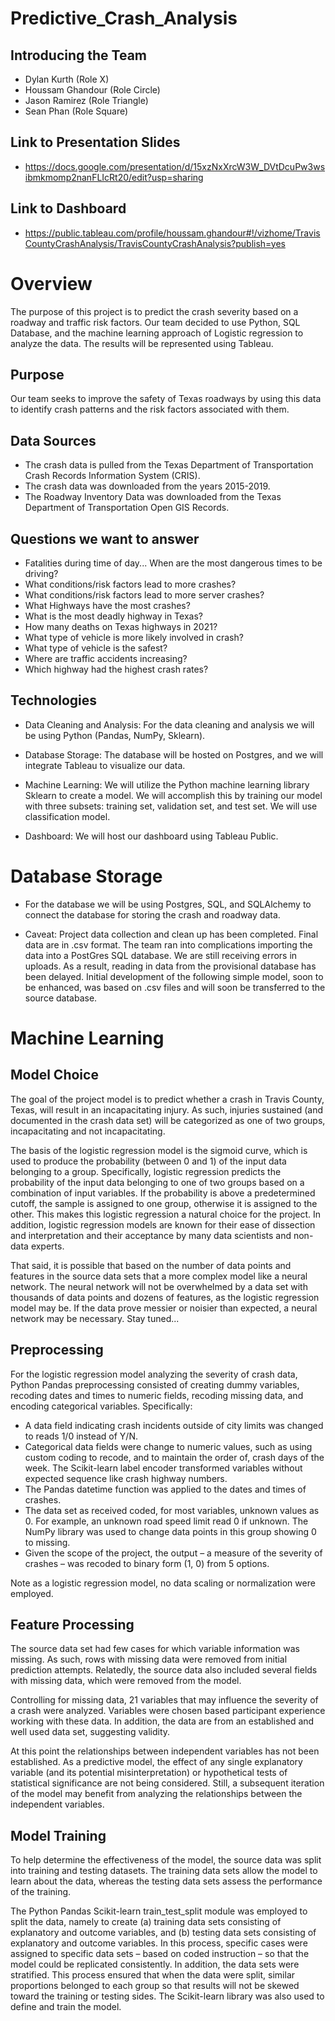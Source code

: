 # Predictive_Crash_Analysis

## Introducing the Team

- Dylan Kurth (Role X)
- Houssam Ghandour (Role Circle)
- Jason Ramirez (Role Triangle)
- Sean Phan (Role Square)

## Link to Presentation Slides 

- https://docs.google.com/presentation/d/15xzNxXrcW3W_DVtDcuPw3wsibmkmomp2nanFLIcRt20/edit?usp=sharing

## Link to Dashboard

- https://public.tableau.com/profile/houssam.ghandour#!/vizhome/TravisCountyCrashAnalysis/TravisCountyCrashAnalysis?publish=yes


# Overview 

The purpose of this project is to predict the crash severity based on a roadway and traffic risk factors. Our team decided to use Python, SQL Database, and the machine learning approach of Logistic regression to analyze the data. The results will be represented using Tableau. 

## Purpose

Our team seeks to improve the safety of Texas roadways by using this data to identify crash patterns and the risk factors associated with them.

## Data Sources

- The crash data is pulled from the Texas Department of Transportation Crash Records Information System (CRIS).
- The crash data was downloaded from the years 2015-2019.
- The Roadway Inventory Data was downloaded from the Texas Department of Transportation Open GIS Records. 

## Questions we want to answer

- Fatalities during time of day... When are the most dangerous times to be driving?
- What conditions/risk factors lead to more crashes?
- What conditions/risk factors lead to more server crashes?
- What Highways have the most crashes?
- What is the most deadly highway in Texas?
- How many deaths on Texas highways in 2021?
- What type of vehicle is more likely involved in crash?
- What type of vehicle is the safest?
- Where are traffic accidents increasing?
- Which highway had the highest crash rates? 

## Technologies 

- Data Cleaning and Analysis: For the data cleaning and analysis we will be using Python (Pandas, NumPy, Sklearn).

- Database Storage: The database will be hosted on Postgres, and we will integrate Tableau to visualize our data.

- Machine Learning: We will utilize the Python machine learning library Sklearn to create a model. We will accomplish this by training our model with three subsets: training set, validation set, and test set. We will use classification model.

- Dashboard: We will host our dashboard using Tableau Public.

# Database Storage

- For the database we will be using Postgres, SQL, and SQLAlchemy to connect the database for storing the crash and roadway data.

- Caveat: Project data collection and clean up has been completed. Final data are in .csv format. The team ran into complications importing the data into a PostGres SQL database. We are still receiving errors in uploads. As a result, reading in data from the provisional database has been delayed. Initial development of the following simple model, soon to be enhanced, was based on .csv files and will soon be transferred to the source database.

# Machine Learning

## Model Choice

The goal of the project model is to predict whether a crash in Travis County, Texas, will result in an incapacitating injury. As such, injuries sustained (and documented in the crash data set) will be categorized as one of two groups, incapacitating and not incapacitating. 

The basis of the logistic regression model is the sigmoid curve, which is used to produce the probability (between 0 and 1) of the input data belonging to a group. Specifically, logistic regression predicts the probability of the input data belonging to one of two groups based on a combination of input variables. If the probability is above a predetermined cutoff, the sample is assigned to one group, otherwise it is assigned to the other. This makes this logistic regression a natural choice for the project. In addition, logistic regression models are known for their ease of dissection and interpretation and their acceptance by many data scientists and non-data experts.

That said, it is possible that based on the number of data points and features in the source data sets that a more complex model like a neural network. The neural network will not be overwhelmed by a data set with thousands of data points and dozens of features, as the logistic regression model may be. If the data prove messier or noisier than expected, a neural network may be necessary.  Stay tuned...

## Preprocessing

For the logistic regression model analyzing the severity of crash data, Python Pandas preprocessing consisted of creating dummy variables, recoding dates and times to numeric fields, recoding missing data, and encoding categorical variables. Specifically:  

* A data field indicating crash incidents outside of city limits was changed to reads 1/0 instead of Y/N.
* Categorical data fields were change to numeric values, such as using custom coding to recode, and to maintain the order of, crash days of the week. The Scikit-learn label encoder transformed variables without expected sequence like crash highway numbers.  
* The Pandas datetime function was applied to the dates and times of crashes. 
* The data set as received coded, for most variables, unknown values as 0. For example, an unknown road speed limit read 0 if unknown. The NumPy library was used to change data points in this group showing 0 to missing. 
* Given the scope of the project, the output – a measure of the severity of crashes – was recoded to binary form (1, 0) from 5 options.  

Note as a logistic regression model, no data scaling or normalization were employed.

## Feature Processing

The source data set had few cases for which variable information was missing. As such, rows with missing data were removed from initial prediction attempts. Relatedly, the source data also included several fields with missing data, which were removed from the model.  

Controlling for missing data, 21 variables that may influence the severity of a crash were analyzed. Variables were chosen based participant experience working with these data. In addition, the data are from an established and well used data set, suggesting validity.  

At this point the relationships between independent variables has not been established. As a predictive model, the effect of any single explanatory variable (and its potential misinterpretation) or hypothetical tests of statistical significance are not being considered. Still, a subsequent iteration of the model may benefit from analyzing the relationships between the independent variables.  
 
## Model Training

To help determine the effectiveness of the model, the source data was split into training and testing datasets. The training data sets allow the model to learn about the data, whereas the testing data sets assess the performance of the training.   

The Python Pandas Scikit-learn train_test_split module was employed to split the data, namely to create (a) training data sets consisting of explanatory and outcome variables, and (b) testing data sets consisting of explanatory and outcome variables. In this process, specific cases were assigned to specific data sets – based on coded instruction – so that the model could be replicated consistently. In addition, the data sets were stratified. This process ensured that when the data were split, similar proportions belonged to each group so that results will not be skewed toward the training or testing sides. The Scikit-learn library was also used to define and train the model. 

